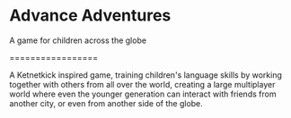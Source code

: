 Advance Adventures
=================

A game for children across the globe

=================

A Ketnetkick inspired game, training children's language skills by working together with others from all over the world, creating a large multiplayer world where even the younger generation can interact with friends from another city, or even from another side of the globe.
